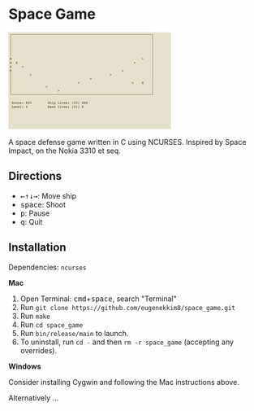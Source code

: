 # Space Game

![Game preview](assets/preview.gif)

A space defense game written in C using NCURSES. Inspired by Space Impact, on the Nokia 3310 et seq.

## Directions
* <kbd>←</kbd><kbd>↑</kbd><kbd>↓</kbd><kbd>→</kbd>: Move ship
* <kbd>space</kbd>: Shoot
* <kbd>p</kbd>: Pause
* <kbd>q</kbd>: Quit

## Installation
Dependencies: `ncurses`

**Mac**
1. Open Terminal: <kbd>cmd</kbd>+<kbd>space</kbd>, search "Terminal"
2. Run `git clone https://github.com/eugenekkim8/space_game.git`
3. Run `make`
4. Run `cd space_game`
5. Run `bin/release/main` to launch.
6. To uninstall, run `cd -` and then `rm -r space_game` (accepting any overrides).

**Windows**

Consider installing Cygwin and following the Mac instructions above.

Alternatively ...
